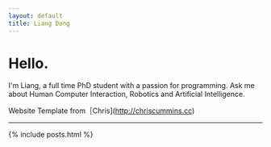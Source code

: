 ```yaml
---
layout: default
title: Liang Dong
---
```


# Hello.

I'm Liang, a full time PhD student with a passion for
programming. Ask me about Human Computer Interaction, Robotics and Artificial Intelligence.

Website Template from［Chris](http://chriscummins.cc)

-----

{% include posts.html %}

